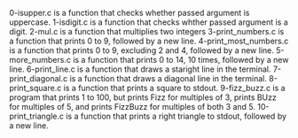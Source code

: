0-isupper.c is a function that checks whether passed argument is uppercase.
1-isdigit.c is a function that checks whther passed argument is a digit.
2-mul.c is a function that multiplies two integers
3-print_numbers.c is a function that prints 0 to 9, followed by a new line.
4-print_most_numbers.c is a function that prints 0 to 9, excluding 2 and 4, followed by a new line.
5-more_numbers.c is a function that prints 0 to 14, 10 times, followed by a new line.
6-print_line.c is a function that draws a staright line in the terminal.
7-print_diagonal.c is a function that draws a diagonal line in the terminal.
8-print_square.c is a function that prints a square to stdout.
9-fizz_buzz.c is a program that prints 1 to 100, but prints Fizz for multiples of 3, prints BUzz for multiples of 5, and prints FizzBuzz for multiples of both 3 and 5.
10-print_triangle.c is a function that prints a right triangle to stdout, followed by a new line.

